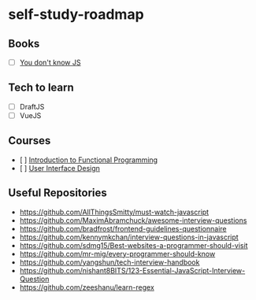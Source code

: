 # self-study-roadmap

## Books
- [ ] [You don't know JS](https://github.com/getify/You-Dont-Know-JS)

## Tech to learn
- [ ] DraftJS
- [ ] VueJS 

## Courses
- [ ] [Introduction to Functional Programming](https://www.edx.org/course/introduction-functional-programming-delftx-fp101x-0)
- [ ] [User Interface Design](https://www.coursera.org/specializations/user-interface-design)

## Useful Repositories
- https://github.com/AllThingsSmitty/must-watch-javascript
- https://github.com/MaximAbramchuck/awesome-interview-questions
- https://github.com/bradfrost/frontend-guidelines-questionnaire
- https://github.com/kennymkchan/interview-questions-in-javascript
- https://github.com/sdmg15/Best-websites-a-programmer-should-visit
- https://github.com/mr-mig/every-programmer-should-know
- https://github.com/yangshun/tech-interview-handbook
- https://github.com/nishant8BITS/123-Essential-JavaScript-Interview-Question
- https://github.com/zeeshanu/learn-regex
